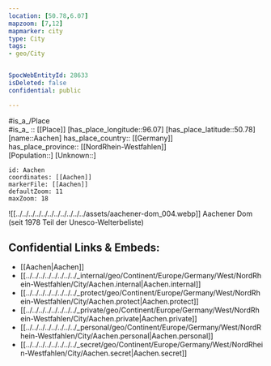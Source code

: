 ```yaml
---
location: [50.78,6.07] 
mapzoom: [7,12] 
mapmarker: city 
type: City
tags:
- geo/City


SpocWebEntityId: 28633
isDeleted: false
confidential: public

---
```



#is_a_/Place  
#is_a_ :: [[Place]] 
[has_place_longitude::96.07] 
[has_place_latitude::50.78] 
[name::Aachen] 
has_place_country:: [[Germany]]  
has_place_province:: [[NordRhein-Westfahlen]]  
[Population::] 
[Unknown::] 


```leaflet
id: Aachen
coordinates: [[Aachen]] 
markerFile: [[Aachen]] 
defaultZoom: 11 
maxZoom: 18
```



![[../../../../../../../../../../../assets/aachener-dom_004.webp]]
Aachener Dom (seit 1978 Teil der Unesco-Welterbeliste)

## Confidential Links & Embeds: 
- [[Aachen|Aachen]]  
- [[../../../../../../../../_internal/geo/Continent/Europe/Germany/West/NordRhein-Westfahlen/City/Aachen.internal|Aachen.internal]] 
- [[../../../../../../../../_protect/geo/Continent/Europe/Germany/West/NordRhein-Westfahlen/City/Aachen.protect|Aachen.protect]] 
- [[../../../../../../../../_private/geo/Continent/Europe/Germany/West/NordRhein-Westfahlen/City/Aachen.private|Aachen.private]] 
- [[../../../../../../../../_personal/geo/Continent/Europe/Germany/West/NordRhein-Westfahlen/City/Aachen.personal|Aachen.personal]] 
- [[../../../../../../../../_secret/geo/Continent/Europe/Germany/West/NordRhein-Westfahlen/City/Aachen.secret|Aachen.secret]] 
